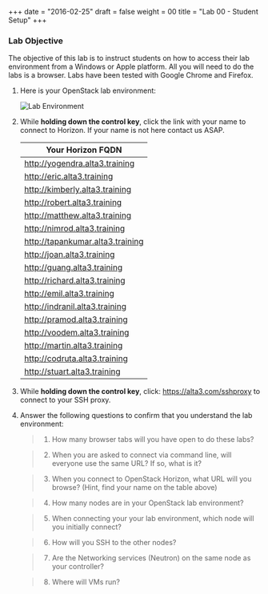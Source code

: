 +++
date = "2016-02-25"
draft = false
weight = 00
title = "Lab 00 - Student Setup"
+++

### Lab Objective

The objective of this lab is to instruct students on how to access their lab environment from a Windows or Apple platform. All you will need to do the labs is a browser. Labs have been tested with Google Chrome and Firefox. 

1. Here is your OpenStack lab environment: 

	![Lab Environment](https://i.imgur.com/diOquaU.png)

2. While **holding down the control key**, click the link with your name to connect to Horizon. If your name is not here contact us ASAP. 

    | Your Horizon FQDN
    | ---
    |http://yogendra.alta3.training
    |http://eric.alta3.training
    |http://kimberly.alta3.training
    |http://robert.alta3.training
    |http://matthew.alta3.training
    |http://nimrod.alta3.training
    |http://tapankumar.alta3.training
    |http://joan.alta3.training
    |http://guang.alta3.training
    |http://richard.alta3.training
    |http://emil.alta3.training
    |http://indranil.alta3.training
    |http://pramod.alta3.training
    |http://voodem.alta3.training
    |http://martin.alta3.training
    |http://codruta.alta3.training
    |http://stuart.alta3.training

3. While **holding down the control key**, click: https://alta3.com/sshproxy to connect to your SSH proxy.
 
4. Answer the following questions to confirm that you understand the lab environment:

	>   1. How many browser tabs will you have open to do these labs?
	
	>   2. When you are asked to connect via command line, will everyone use the same URL?  If so, what is it?
	
	>   3. When you connect to OpenStack Horizon, what URL will you browse? (Hint, find your name on the table above)
	
	>   4. How many nodes are in your OpenStack lab environment?
	
	>   5. When connecting your your lab environment, which node will you initially connect?
	
	>   6. How will you SSH to the other nodes?

	>   7. Are the Networking services (Neutron) on the same node as your controller?

	>   8. Where will VMs run?
	
